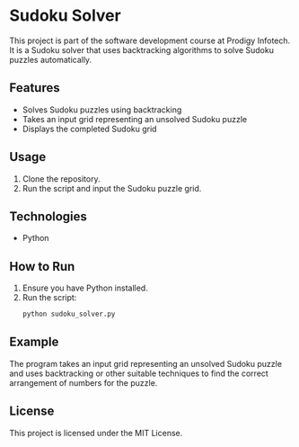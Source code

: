 # Sudoku Solver

This project is part of the software development course at Prodigy Infotech. It is a Sudoku solver that uses backtracking algorithms to solve Sudoku puzzles automatically.

## Features

- Solves Sudoku puzzles using backtracking
- Takes an input grid representing an unsolved Sudoku puzzle
- Displays the completed Sudoku grid

## Usage

1. Clone the repository.
2. Run the script and input the Sudoku puzzle grid.

## Technologies

- Python

## How to Run

1. Ensure you have Python installed.
2. Run the script:
    ```bash
    python sudoku_solver.py
    ```

## Example

The program takes an input grid representing an unsolved Sudoku puzzle and uses backtracking or other suitable techniques to find the correct arrangement of numbers for the puzzle.

## License

This project is licensed under the MIT License.
